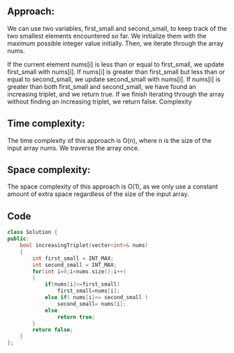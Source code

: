 ## Approach:
We can use two variables, first_small and second_small, to keep track of the two smallest elements encountered so far. We initialize them with the maximum possible integer value initially. Then, we iterate through the array nums.

If the current element nums[i] is less than or equal to first_small, we update first_small with nums[i].
If nums[i] is greater than first_small but less than or equal to second_small, we update second_small with nums[i].
If nums[i] is greater than both first_small and second_small, we have found an increasing triplet, and we return true.
If we finish iterating through the array without finding an increasing triplet, we return false.
Complexity
## Time complexity: 
The time complexity of this approach is O(n), where n is the size of the input array nums. We traverse the array once.
## Space complexity: 
The space complexity of this approach is O(1), as we only use a constant amount of extra space regardless of the size of the input array.

## Code
```cpp
class Solution {
public:
    bool increasingTriplet(vector<int>& nums) 
    {
        int first_small = INT_MAX;
        int second_small = INT_MAX;
        for(int i=0;i<nums.size();i++)
        {
            if(nums[i]<=first_small)
                first_small=nums[i];
            else if( nums[i]<= second_small )
                second_small= nums[i];
            else
                return true;
        }
        return false;
    }
};
```
